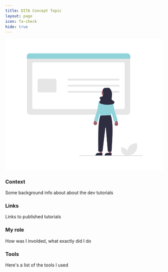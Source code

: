 ```yaml
---
title: DITA Concept Topic
layout: page
icon: fa-check
hide: true
---
```


![Concept Topic Illustration](assets/images/undraw_Online_information_re_erks.png)

### Context
Some background info about about the dev tutorials

### Links

Links to published tutorials

### My role

How was I involded, what exactly did I do

### Tools

Here's a list of the tools I used